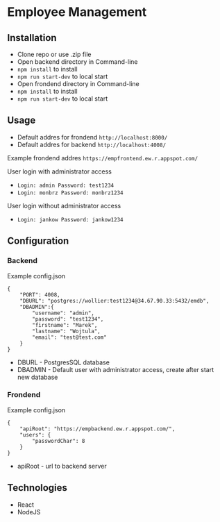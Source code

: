 # Employee Management
 

## Installation

- Clone repo or use .zip file
- Open backend directory in Command-line
- `npm install` to install 
- `npm run start-dev` to local start 
- Open frondend directory in Command-line
- `npm install` to install 
- `npm run start-dev` to local start 

## Usage

- Default addres for frondend `http://localhost:8000/`
- Default addres for backend `http://localhost:4008/`

Example frondend addres `https://empfrontend.ew.r.appspot.com/`

User login with administrator access 
- `Login: admin Password: test1234`
- `Login: monbrz Password: monbrz1234`
   
User login  without administrator access
- `Login: jankow Password: jankow1234`


## Configuration

### Backend

Example config.json

``` 
{
    "PORT": 4008,
    "DBURL": "postgres://wollier:test1234@34.67.90.33:5432/emdb",
    "DBADMIN":{
        "username": "admin",
        "password": "test1234",
        "firstname": "Marek",
        "lastname": "Wojtula",
        "email": "test@test.com"
    }
}
```

- DBURL - PostgresSQL database
- DBADMIN - Default user with administrator access, create after start new database

### Frondend

Example config.json

``` 
{
    "apiRoot": "https://empbackend.ew.r.appspot.com/",
    "users": {
        "passwordChar": 8
    }
} 
```

- apiRoot - url to backend server

## Technologies

- React
- NodeJS

